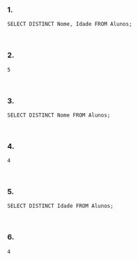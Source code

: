 ### 1. 
~~~
SELECT DISTINCT Nome, Idade FROM Alunos;
~~~
<br>

### 2. 
~~~
5
~~~
<br>

### 3. 
~~~
SELECT DISTINCT Nome FROM Alunos;
~~~
<br>

### 4. 
~~~
4
~~~
<br>

### 5. 
~~~
SELECT DISTINCT Idade FROM Alunos;
~~~
<br>

### 6. 
~~~
4
~~~
<br>
